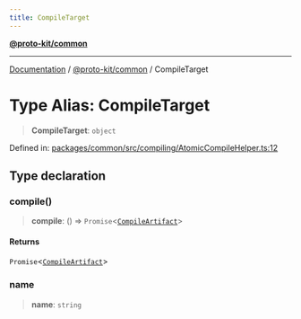 ```yaml
---
title: CompileTarget
---
```


[**@proto-kit/common**](../README.md)

***

[Documentation](../../../README.md) / [@proto-kit/common](../README.md) / CompileTarget

# Type Alias: CompileTarget

> **CompileTarget**: `object`

Defined in: [packages/common/src/compiling/AtomicCompileHelper.ts:12](https://github.com/proto-kit/framework/blob/4d6b3b6da51b3edee0fbf25ce72c1f59ec61e891/packages/common/src/compiling/AtomicCompileHelper.ts#L12)

## Type declaration

### compile()

> **compile**: () => `Promise`\<[`CompileArtifact`](../interfaces/CompileArtifact.md)\>

#### Returns

`Promise`\<[`CompileArtifact`](../interfaces/CompileArtifact.md)\>

### name

> **name**: `string`
